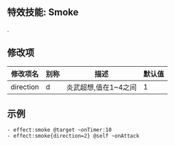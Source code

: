 特效技能: Smoke
--------------------------

.

修改项
----------

| 修改项名 | 别称    | 描述                                                                                                    | 默认值 |
|-----------|------------|----------------------------------------------------------------------------------------------------------------|---------------|
| direction | d | 炎武超想,值在1~4之间 | 1 |

示例
--------

```
- effect:smoke @target ~onTimer:10
- effect:smoke{direction=2} @self ~onAttack
```